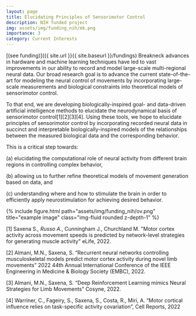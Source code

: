 ```yaml
---
layout: page
title: Elucidating Principles of Sensorimotor Control
description: NIH funded project
img: assets/img/funding_nih/mk.png
importance: 3
category: Current Interests
---
```

[(see funding)]({{ site.url }}{{ site.baseurl }}/fundings) 
Breakneck advances in hardware and machine learning techniques have led to vast improvements in our ability to record and model large-scale multi-regional neural data. Our broad research goal is to advance the current state-of-the-art for modeling the neural control of movements by incorporating large-scale measurements and biological constraints into theoretical models of sensorimotor control.

To that end, we are developing biologically-inspired goal- and data-driven artificial intelligence methods to elucidate the neurodynamical basis of sensorimotor control[1][2][3][4]. Using these tools, we hope to elucidate principles of sensorimotor control by incorporating recorded neural data in succinct and interpretable biologically-inspired models of the relationships between the measured biological data and the corresponding behavior.

This is a critical step towards: 

(a) elucidating the computational role of neural activity from different brain regions in controlling complex behavior, 

(b) allowing us to further refine theoretical models of movement generation based on data, and 

(c) understanding where and how to stimulate the brain in order to efficiently apply neurostimulation for achieving desired behavior.

<div class="row">
    <div class="col-sm mt-3 mt-md-0">
        {% include figure.html path="assets/img/funding_nih/ov.png" title="example image" class="img-fluid rounded z-depth-1" %}
    </div>
</div>

[1] Saxena S.*, Russo A.*, Cunningham J., Churchland M. "Motor cortex activity across movement speeds is predicted by network-level strategies for generating muscle activity" eLife, 2022.

[2] Almani, M.N., Saxena, S. “Recurrent neural networks controlling musculoskeletal models predict motor cortex activity during novel limb movements” 2022 44th Annual International Conference of the IEEE Engineering in Medicine & Biology Society (EMBC), 2022.

[3] Almani, M.N., Saxena, S. “Deep Reinforcement Learning mimics Neural Strategies for Limb Movements” Cosyne, 2022. 

[4] Warriner, C., Fageiry, S., Saxena, S., Costa, R., Miri, A. “Motor cortical influence relies on task-specific activity covariation”, Cell Reports, 2022
